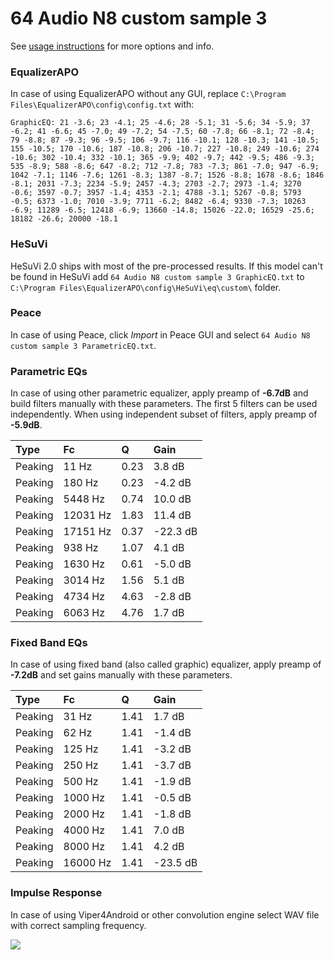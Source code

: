 # 64 Audio N8 custom sample 3
See [usage instructions](https://github.com/jaakkopasanen/AutoEq#usage) for more options and info.

### EqualizerAPO
In case of using EqualizerAPO without any GUI, replace `C:\Program Files\EqualizerAPO\config\config.txt`
with:
```
GraphicEQ: 21 -3.6; 23 -4.1; 25 -4.6; 28 -5.1; 31 -5.6; 34 -5.9; 37 -6.2; 41 -6.6; 45 -7.0; 49 -7.2; 54 -7.5; 60 -7.8; 66 -8.1; 72 -8.4; 79 -8.8; 87 -9.3; 96 -9.5; 106 -9.7; 116 -10.1; 128 -10.3; 141 -10.5; 155 -10.5; 170 -10.6; 187 -10.8; 206 -10.7; 227 -10.8; 249 -10.6; 274 -10.6; 302 -10.4; 332 -10.1; 365 -9.9; 402 -9.7; 442 -9.5; 486 -9.3; 535 -8.9; 588 -8.6; 647 -8.2; 712 -7.8; 783 -7.3; 861 -7.0; 947 -6.9; 1042 -7.1; 1146 -7.6; 1261 -8.3; 1387 -8.7; 1526 -8.8; 1678 -8.6; 1846 -8.1; 2031 -7.3; 2234 -5.9; 2457 -4.3; 2703 -2.7; 2973 -1.4; 3270 -0.6; 3597 -0.7; 3957 -1.4; 4353 -2.1; 4788 -3.1; 5267 -0.8; 5793 -0.5; 6373 -1.0; 7010 -3.9; 7711 -6.2; 8482 -6.4; 9330 -7.3; 10263 -6.9; 11289 -6.5; 12418 -6.9; 13660 -14.8; 15026 -22.0; 16529 -25.6; 18182 -26.6; 20000 -18.1
```

### HeSuVi
HeSuVi 2.0 ships with most of the pre-processed results. If this model can't be found in HeSuVi add
`64 Audio N8 custom sample 3 GraphicEQ.txt` to `C:\Program Files\EqualizerAPO\config\HeSuVi\eq\custom\` folder.

### Peace
In case of using Peace, click *Import* in Peace GUI and select `64 Audio N8 custom sample 3 ParametricEQ.txt`.

### Parametric EQs
In case of using other parametric equalizer, apply preamp of **-6.7dB** and build filters manually
with these parameters. The first 5 filters can be used independently.
When using independent subset of filters, apply preamp of **-5.9dB**.

| Type    | Fc       |    Q | Gain     |
|:--------|:---------|:-----|:---------|
| Peaking | 11 Hz    | 0.23 | 3.8 dB   |
| Peaking | 180 Hz   | 0.23 | -4.2 dB  |
| Peaking | 5448 Hz  | 0.74 | 10.0 dB  |
| Peaking | 12031 Hz | 1.83 | 11.4 dB  |
| Peaking | 17151 Hz | 0.37 | -22.3 dB |
| Peaking | 938 Hz   | 1.07 | 4.1 dB   |
| Peaking | 1630 Hz  | 0.61 | -5.0 dB  |
| Peaking | 3014 Hz  | 1.56 | 5.1 dB   |
| Peaking | 4734 Hz  | 4.63 | -2.8 dB  |
| Peaking | 6063 Hz  | 4.76 | 1.7 dB   |

### Fixed Band EQs
In case of using fixed band (also called graphic) equalizer, apply preamp of **-7.2dB** and set
gains manually with these parameters.

| Type    | Fc       |    Q | Gain     |
|:--------|:---------|:-----|:---------|
| Peaking | 31 Hz    | 1.41 | 1.7 dB   |
| Peaking | 62 Hz    | 1.41 | -1.4 dB  |
| Peaking | 125 Hz   | 1.41 | -3.2 dB  |
| Peaking | 250 Hz   | 1.41 | -3.7 dB  |
| Peaking | 500 Hz   | 1.41 | -1.9 dB  |
| Peaking | 1000 Hz  | 1.41 | -0.5 dB  |
| Peaking | 2000 Hz  | 1.41 | -1.8 dB  |
| Peaking | 4000 Hz  | 1.41 | 7.0 dB   |
| Peaking | 8000 Hz  | 1.41 | 4.2 dB   |
| Peaking | 16000 Hz | 1.41 | -23.5 dB |

### Impulse Response
In case of using Viper4Android or other convolution engine select WAV file with correct sampling frequency.

![](https://raw.githubusercontent.com/jaakkopasanen/AutoEq/master/results/crinacle/harman_in-ear_2017-1/64%20Audio%20N8%20custom%20sample%203/64%20Audio%20N8%20custom%20sample%203.png)